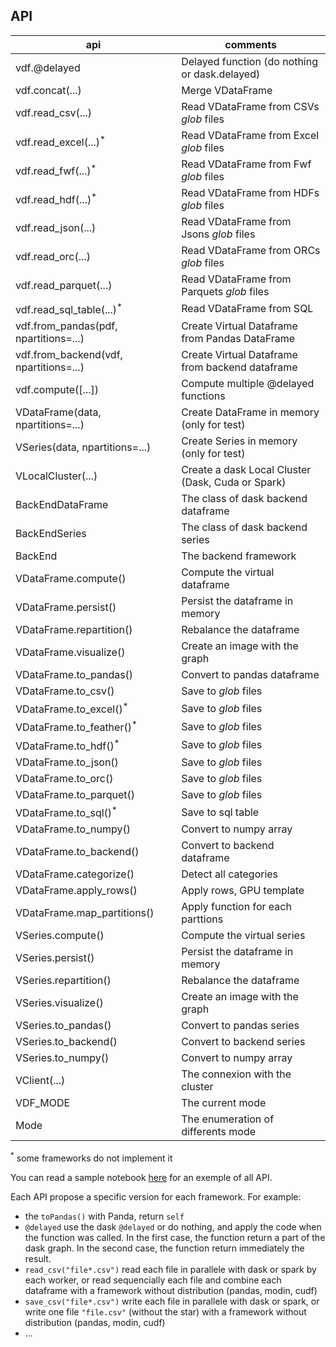 ## API

| api                                    | comments                                          |
|----------------------------------------|---------------------------------------------------|
| vdf.@delayed                           | Delayed function (do nothing or dask.delayed)     |
| vdf.concat(...)                        | Merge VDataFrame                                  |
| vdf.read_csv(...)                      | Read VDataFrame from CSVs *glob* files            |
| vdf.read_excel(...)<sup>*</sup>        | Read VDataFrame from Excel *glob* files           |
| vdf.read_fwf(...)<sup>*</sup>          | Read VDataFrame from Fwf *glob* files             |
| vdf.read_hdf(...)<sup>*</sup>          | Read VDataFrame from HDFs *glob* files            |
| vdf.read_json(...)                     | Read VDataFrame from Jsons *glob* files           |
| vdf.read_orc(...)                      | Read VDataFrame from ORCs *glob* files            |
| vdf.read_parquet(...)                  | Read VDataFrame from Parquets *glob* files        |
| vdf.read_sql_table(...)<sup>*</sup>    | Read VDataFrame from SQL                          |
| vdf.from_pandas(pdf, npartitions=...)  | Create Virtual Dataframe from Pandas DataFrame    |
| vdf.from_backend(vdf, npartitions=...) | Create Virtual Dataframe from backend dataframe   |
| vdf.compute([...])                     | Compute multiple @delayed functions               |
| VDataFrame(data, npartitions=...)      | Create DataFrame in memory (only for test)        |
| VSeries(data, npartitions=...)         | Create Series in memory (only for test)           |
| VLocalCluster(...)                     | Create a dask Local Cluster (Dask, Cuda or Spark) |
| BackEndDataFrame                       | The class of dask backend dataframe               |
| BackEndSeries                          | The class of dask backend series                  |
| BackEnd                                | The backend framework                             |
| VDataFrame.compute()                   | Compute the virtual dataframe                     |
| VDataFrame.persist()                   | Persist the dataframe in memory                   |
| VDataFrame.repartition()               | Rebalance the dataframe                           |
| VDataFrame.visualize()                 | Create an image with the graph                    |
| VDataFrame.to_pandas()                 | Convert to pandas dataframe                       |
| VDataFrame.to_csv()                    | Save to *glob* files                              |
| VDataFrame.to_excel()<sup>*</sup>      | Save to *glob* files                              |
| VDataFrame.to_feather()<sup>*</sup>    | Save to *glob* files                              |
| VDataFrame.to_hdf()<sup>*</sup>        | Save to *glob* files                              |
| VDataFrame.to_json()                   | Save to *glob* files                              |
| VDataFrame.to_orc()                    | Save to *glob* files                              |
| VDataFrame.to_parquet()                | Save to *glob* files                              |
| VDataFrame.to_sql()<sup>*</sup>        | Save to sql table                                 |
| VDataFrame.to_numpy()                  | Convert to numpy array                            |
| VDataFrame.to_backend()                | Convert to backend dataframe                      |
| VDataFrame.categorize()                | Detect all categories                             |
| VDataFrame.apply_rows()                | Apply rows, GPU template                          |
| VDataFrame.map_partitions()            | Apply function for each parttions                 |
| VSeries.compute()                      | Compute the virtual series                        |
| VSeries.persist()                      | Persist the dataframe in memory                   |
| VSeries.repartition()                  | Rebalance the dataframe                           |
| VSeries.visualize()                    | Create an image with the graph                    |
| VSeries.to_pandas()                    | Convert to pandas series                          |
| VSeries.to_backend()                   | Convert to backend series                         |
| VSeries.to_numpy()                     | Convert to numpy array                            |
| VClient(...)                           | The connexion with the cluster                    |
| VDF_MODE                               | The current mode                                  |
| Mode                                   | The enumeration of differents mode                |

<sup>*</sup> some frameworks do not implement it


You can read a sample notebook [here](https://github.com/pprados/virtual-dataframe/blob/master/notebooks/demo.ipynb)
for an exemple of all API.

Each API propose a specific version for each framework. For example:

- the  `toPandas()` with Panda, return `self`
- `@delayed` use the dask `@delayed` or do nothing, and apply the code when the function was called.
In the first case, the function return a part of the dask graph. In the second case, the function return immediately
the result.
- `read_csv("file*.csv")` read each file in parallele with dask or spark by each worker,
or read sequencially each file and combine each dataframe with a framework without distribution (pandas, modin, cudf)
- `save_csv("file*.csv")` write each file in parallele with dask or spark,
or write one file `"file.csv"` (without the star) with a framework without distribution (pandas, modin, cudf)
- ...

